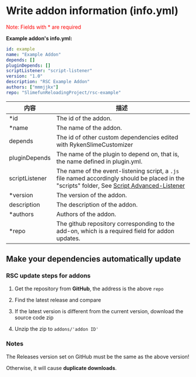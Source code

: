 # Write addon information (info.yml)

<mark style="color:red;background:transparent">Note: Fields with * are required</mark>

**Example addon's info.yml:**

```yaml
id: example
name: "Example Addon"
depends: []
pluginDepends: []
scriptListener: "script-listener"
version: "1.0"
description: "RSC Example Addon"
authors: ["mmmjjkx"]
repo: "SlimefunReloadingProject/rsc-example"
```

| 内容 | 描述                                                                                                  |
| --- |-----------------------------------------------------------------------------------------------------|
| \*id | The id of the addon.                                                                                |
| \*name | The name of the addon.                                                                              |
| depends | The id of other custom dependencies edited with RykenSlimeCustomizer                                |
| pluginDepends | The name of the plugin to depend on, that is, the name defined in plugin.yml.                       |
| scriptListener | The name of the event-listening script, a `.js` file named accordingly should be placed in the "scripts" folder, See [Script Advanced-Listener](scripts-advanced/listener.md) |
| \*version | The version of the addon.                                                                           |
| description | The description of the addon.                                                                       |
| \*authors | Authors of the addon.                                                                               |
| \*repo | The github repository corresponding to the add-on, which is a required field for addon updates.     |

## Make your dependencies automatically update

### RSC update steps for addons

1. Get the repository from **GitHub**, the address is the above `repo`

2. Find the latest release and compare

3. If the latest version is different from the current version, download the source code zip

4. Unzip the zip to `addons/'addon ID'`

### Notes

The Releases version set on GitHub must be the same as the above version!

Otherwise, it will cause **duplicate downloads**.